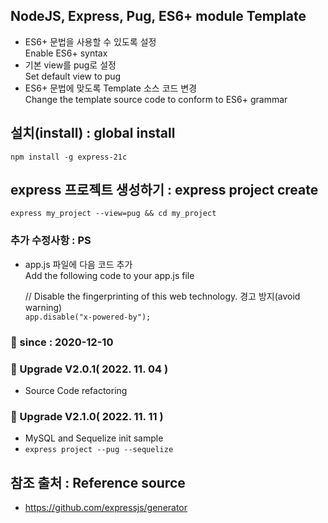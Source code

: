 ## NodeJS, Express, Pug, ES6+ module Template

- ES6+ 문법을 사용할 수 있도록 설정  
  Enable ES6+ syntax
- 기본 view를 pug로 설정  
  Set default view to pug
- ES6+ 문법에 맞도록 Template 소스 코드 변경  
  Change the template source code to conform to ES6+ grammar

## 설치(install) : global install

`npm install -g express-21c`

## express 프로젝트 생성하기 : express project create

`express my_project --view=pug && cd my_project`

### 추가 수정사항 : PS

- app.js 파일에 다음 코드 추가  
  Add the following code to your app.js file

  // Disable the fingerprinting of this web technology. 경고 방지(avoid warning)  
   `app.disable("x-powered-by");`

### :carousel_horse: since : 2020-12-10

### :carousel_horse: Upgrade V2.0.1( 2022. 11. 04 )

- Source Code refactoring

### :carousel_horse: Upgrade V2.1.0( 2022. 11. 11 )

- MySQL and Sequelize init sample
- `express project --pug --sequelize`

## 참조 출처 : Reference source

- https://github.com/expressjs/generator
